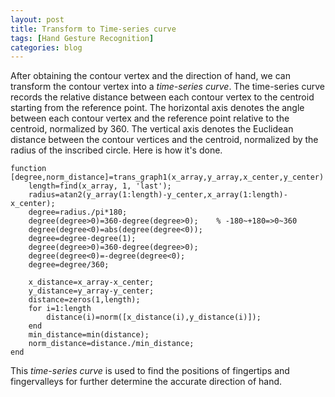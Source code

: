 ```yaml
---
layout: post
title: Transform to Time-series curve
tags: [Hand Gesture Recognition]
categories: blog
---
```


After obtaining the contour vertex and the direction of hand, we can transform the contour vertex into a *time-series curve*. The time-series curve records the relative distance between each contour vertex to the centroid starting from the reference point. The horizontal axis denotes the angle between each contour vertex and the reference point relative to the centroid, normalized by 360. The vertical axis denotes the Euclidean distance between the contour vertices and the centroid, normalized by the radius of the inscribed circle. Here is how it's done.

    function [degree,norm_distance]=trans_graph1(x_array,y_array,x_center,y_center)
        length=find(x_array, 1, 'last');
        radius=atan2(y_array(1:length)-y_center,x_array(1:length)-x_center);
        degree=radius./pi*180;
        degree(degree>0)=360-degree(degree>0);    % -180~+180=>0~360
        degree(degree<0)=abs(degree(degree<0));
        degree=degree-degree(1);
        degree(degree>0)=360-degree(degree>0);
        degree(degree<0)=-degree(degree<0);
        degree=degree/360;

        x_distance=x_array-x_center;
        y_distance=y_array-y_center;
        distance=zeros(1,length);
        for i=1:length
            distance(i)=norm([x_distance(i),y_distance(i)]);
        end
        min_distance=min(distance);
        norm_distance=distance./min_distance;
    end

This *time-series curve* is used to find the positions of fingertips and fingervalleys for further determine the accurate direction of hand.